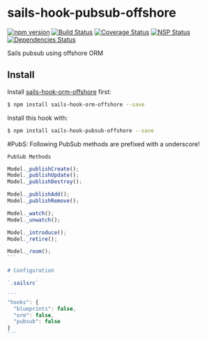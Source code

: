 # sails-hook-pubsub-offshore

[![npm version](https://badge.fury.io/js/sails-hook-pubsub-offshore.svg)](https://www.npmjs.com/sails-hook-pubsub-offshore)
[![Build Status](https://travis-ci.org/Atlantis-Software/sails-hook-pubsub-offshore.svg?branch=master)](https://travis-ci.org/Atlantis-Software/sails-hook-pubsub-offshore)
[![Coverage Status](https://coveralls.io/repos/github/Atlantis-Software/sails-hook-pubsub-offshore/badge.svg?branch=master)](https://coveralls.io/github/Atlantis-Software/sails-hook-pubsub-offshore?branch=master)
[![NSP Status](https://nodesecurity.io/orgs/atlantis/projects/807d2725-4709-4f65-8a00-fdc0bc89da44/badge)](https://nodesecurity.io/orgs/atlantis/projects/807d2725-4709-4f65-8a00-fdc0bc89da44)
[![Dependencies Status](https://david-dm.org/Atlantis-Software/sails-hook-pubsub-offshore.svg)](https://david-dm.org/Atlantis-Software/sails-hook-pubsub-offshore)

Sails pubsub using offshore ORM

## Install

Install [sails-hook-orm-offshore](https://github.com/Atlantis-Software/sails-hook-orm-offshore) first:
```sh
$ npm install sails-hook-orm-offshore --save
```

Install this hook with:

```sh
$ npm install sails-hook-pubsub-offshore --save
```

#PubS: Following PubSub methods are prefixed with a underscore!

`PubSub Methods`
````js
Model._publishCreate();
Model._publishUpdate();
Model._publishDestroy();

Model._publishAdd();
Model._publishRemove();

Model._watch();
Model._unwatch();

Model._introduce();
Model._retire();

Model._room();
```

# Configuration

`.sailsrc`

```
"hooks": {
  "blueprints": false,
  "orm": false,
  "pubsub": false
}
```
